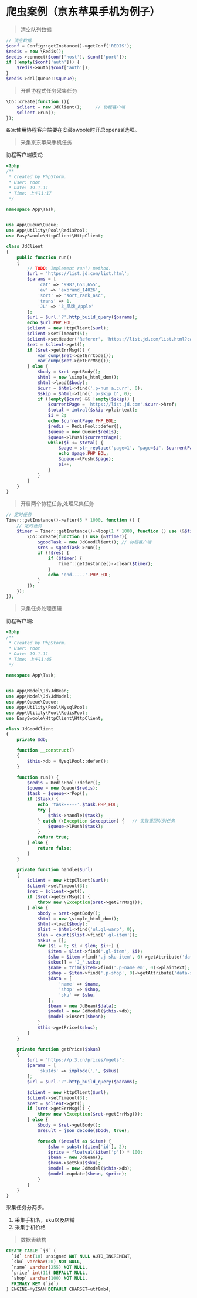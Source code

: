 # 爬虫案例（京东苹果手机为例子）

> 清空队列数据

```php
// 清空数据
$conf = Config::getInstance()->getConf('REDIS');
$redis = new \Redis();
$redis->connect($conf['host'], $conf['port']);
if (!empty($conf['auth'])) {
    $redis->auth($conf['auth']);
}
$redis->del(Queue::$queue);
```

> 开启协程式任务采集任务


```php
\Co::create(function (){
    $client = new JdClient();     // 协程客户端
    $client->run();
});
```

```备注```:使用协程客户端要在安装swoole时开启openssl选项。

> 采集京东苹果手机任务

协程客户端模式:

```php
<?php
/**
 * Created by PhpStorm.
 * User: root
 * Date: 19-1-11
 * Time: 上午11:17
 */

namespace App\Task;


use App\Queue\Queue;
use App\Utility\Pool\RedisPool;
use EasySwoole\HttpClient\HttpClient;

class JdClient
{
    public function run()
    {
        // TODO: Implement run() method.
        $url = 'https://list.jd.com/list.html';
        $params = [
            'cat' => '9987,653,655',
            'ev' => 'exbrand_14026',
            'sort' => 'sort_rank_asc',
            'trans' => 1,
            'JL' => '3_品牌_Apple'
        ];
        $url = $url.'?'.http_build_query($params);
        echo $url.PHP_EOL;
        $client = new HttpClient($url);
        $client->setTimeout(5);
        $client->setHeader('Referer', 'https://list.jd.com/list.html?cat=9987,653,655');
        $ret = $client->get();
        if ($ret->getErrMsg()) {
            var_dump($ret->getErrCode());
            var_dump($ret->getErrMsg());
        } else {
            $body = $ret->getBody();
            $html = new \simple_html_dom();
            $html->load($body);
            $curr = $html->find('.p-num a.curr', 0);
            $skip = $html->find('.p-skip b', 0);
            if (!empty($curr) && !empty($skip)) {
                $currentPage = 'https://list.jd.com'.$curr->href;
                $total = intval($skip->plaintext);
                $i = 2;
                echo $currentPage.PHP_EOL;
                $redis = RedisPool::defer();
                $queue = new Queue($redis);
                $queue->lPush($currentPage);
                while($i <= $total) {
                    $page = str_replace('page=1', "page=$i", $currentPage);
                    echo $page.PHP_EOL;
                    $queue->lPush($page);
                    $i++;
                }
            }
        }
    }
}
```


> 开启两个协程任务,处理采集任务

```php
// 定时任务
Timer::getInstance()->after(5 * 1000, function () {
    // 定时任务
    $timer = Timer::getInstance()->loop(1 * 1000, function () use (&$timer) {
        \Co::create(function () use (&$timer){
            $goodTask = new JdGoodClient(); // 协程客户端
            $res = $goodTask->run();
            if (!$res) {
                if ($timer) {
                    Timer::getInstance()->clear($timer);
                }
                echo 'end-----'.PHP_EOL;
            }
        });
    });
});
```

> 采集任务处理逻辑

协程客户端:

```php
<?php
/**
 * Created by PhpStorm.
 * User: root
 * Date: 19-1-11
 * Time: 上午11:45
 */

namespace App\Task;


use App\Model\Jd\JdBean;
use App\Model\Jd\JdModel;
use App\Queue\Queue;
use App\Utility\Pool\MysqlPool;
use App\Utility\Pool\RedisPool;
use EasySwoole\HttpClient\HttpClient;

class JdGoodClient
{
    private $db;

    function __construct()
    {
        $this->db = MysqlPool::defer();
    }

    function run() {
        $redis = RedisPool::defer();
        $queue = new Queue($redis);
        $task = $queue->rPop();
        if ($task) {
            echo 'task-----'.$task.PHP_EOL;
            try {
                $this->handle($task);
            } catch (\Exception $exception) {   // 失败重回队列任务
                $queue->lPush($task);
            }
            return true;
        } else {
            return false;
        }
    }

    private function handle($url)
    {
        $client = new HttpClient($url);
        $client->setTimeout(3);
        $ret = $client->get();
        if ($ret->getErrMsg()) {
            throw new \Exception($ret->getErrMsg());
        } else {
            $body = $ret->getBody();
            $html = new \simple_html_dom();
            $html->load($body);
            $list = $html->find('ul.gl-warp', 0);
            $len = count($list->find('.gl-item'));
            $skus = [];
            for ($i = 0; $i < $len; $i++) {
                $item = $list->find('.gl-item', $i);
                $sku = $item->find('.j-sku-item', 0)->getAttribute('data-sku');
                $skus[] = 'J_'.$sku;
                $name = trim($item->find('.p-name em', 0)->plaintext);
                $shop = $item->find('.p-shop', 0)->getAttribute('data-shop_name');
                $data = [
                    'name' => $name,
                    'shop' => $shop,
                    'sku' => $sku,
                ];
                $bean = new JdBean($data);
                $model = new JdModel($this->db);
                $model->insert($bean);
            }
            $this->getPrice($skus);
        }
    }

    private function getPrice($skus)
    {
        $url = 'https://p.3.cn/prices/mgets';
        $params = [
            'skuIds' => implode(',', $skus)
        ];
        $url = $url.'?'.http_build_query($params);

        $client = new HttpClient($url);
        $client->setTimeout(3);
        $ret = $client->get();
        if ($ret->getErrMsg()) {
            throw new \Exception($ret->getErrMsg());
        } else {
            $body = $ret->getBody();
            $result = json_decode($body, true);

            foreach ($result as $item) {
                $sku = substr($item['id'], 2);
                $price = floatval($item['p']) * 100;
                $bean = new JdBean();
                $bean->setSku($sku);
                $model = new JdModel($this->db);
                $model->update($bean, $price);
            }
        }
    }
}
```

采集任务分两步。

1. 采集手机名，sku以及店铺
2. 采集手机价格

> 数据表结构

```sql
CREATE TABLE `jd` (
  `id` int(10) unsigned NOT NULL AUTO_INCREMENT,
  `sku` varchar(20) NOT NULL,
  `name` varchar(255) NOT NULL,
  `price` int(11) DEFAULT NULL,
  `shop` varchar(100) NOT NULL,
  PRIMARY KEY (`id`)
) ENGINE=MyISAM DEFAULT CHARSET=utf8mb4;
```